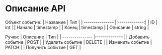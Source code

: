 # Описание API

Объект событие:
| Название        | Тип           |
| --------------- |:-------------:|
| ID              | int           |
| Начало          | timestamp     |
| Конец           | timestamp     |
| Описание        | string        |

Ручки:
| Описание          | Тип           |
| ---------------   |:-------------:|
| Добавить событие  | POST          |
| Удалить событие   | DELETE        |
| Изменить событие  | PATCH         |
| Получить событие  | GET           |
